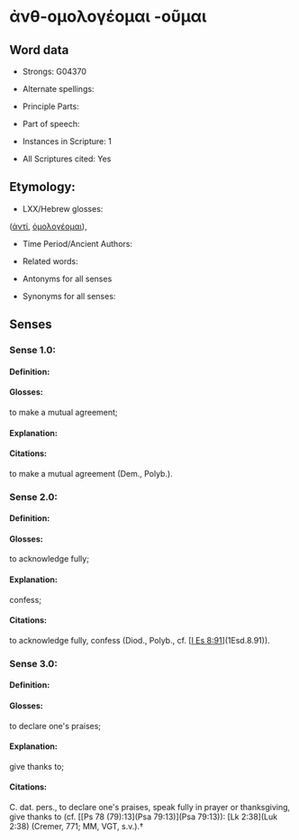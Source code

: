 # ἀνθ-ομολογέομαι -οῦμαι

<!-- Status: S2=NeedsEdits -->
<!-- Lexica used for edits:   -->

## Word data

* Strongs: G04370

* Alternate spellings:



* Principle Parts: 


* Part of speech: 


* Instances in Scripture: 1

* All Scriptures cited: Yes

## Etymology: 


* LXX/Hebrew glosses: 

([ἀντί](), [ὁμολογέομαι]()),

* Time Period/Ancient Authors: 


* Related words: 

* Antonyms for all senses

* Synonyms for all senses: 


## Senses 


### Sense  1.0: 

#### Definition: 

#### Glosses: 

to make a mutual agreement; 

#### Explanation: 


#### Citations: 

to make a mutual agreement (Dem., Polyb.).

### Sense  2.0: 

#### Definition: 

#### Glosses: 

to acknowledge fully; 

#### Explanation: 

confess; 

#### Citations: 

to acknowledge fully, confess (Diod., Polyb., cf. [[I Es 8:91](1Esd.8.91)](1Esd.8.91)).

### Sense  3.0: 

#### Definition: 

#### Glosses: 

to declare one's praises; 

#### Explanation: 

give thanks to; 

#### Citations: 

C. dat. pers., to declare one's praises, speak fully in prayer or thanksgiving, give thanks to (cf. [[Ps 78 (79):13](Psa 79:13)](Psa 79:13)): [Lk 2:38](Luk 2:38) (Cremer, 771; MM, VGT, s.v.).†
